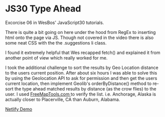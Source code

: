 # JS30 Type Ahead
Excorcise 06 in WesBos' JavaScript30 tutorials. 

There is quite a bit going on here under the hood from RegEx to inserting html onto the page via JS. Though not covered in the video there is also some neat CSS with the the .suggestions li class. 

I found it extremely helpful that Wes recapped fetch() and explained it from another point of view which really worked for me. 

I took the additional challenge to sort the results by Geo Location distance to the users current position. After about six hours I was able to solve this by using the Geolocation API to ask for permission and then get the users current location, then implement Geolib's orderByDistance() method to re-sort the type ahead matched results by distance (as the crow flies) to the user. I used <a href="https://www.freemaptools.com/how-far-is-it-between.htm" target="_blank"> FreeMapTools.com </a> to verify the list. i.e. Anchorage, Alaska is actually closer to Placerville, CA than Auburn, Alabama. 

<a href="https://nikrowedevjs30-type-ahead.netlify.app/" target="_blank"> Netlify Demo </a>